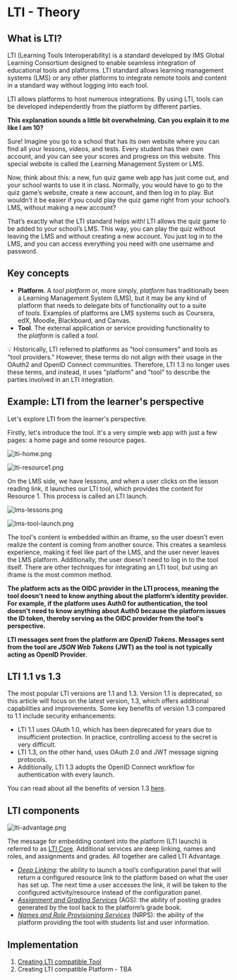 # LTI - Theory

## What is LTI?

LTI (Learning Tools Interoperability) is a standard developed by IMS Global Learning Consortium designed to enable seamless integration of educational tools and platforms. LTI standard allows learning management systems (LMS) or any other platforms to integrate remote tools and content in a standard way without logging into each tool.

LTI allows platforms to host numerous integrations. By using LTI, tools can be developed independently from the platform by different parties.

**This explanation sounds a little bit overwhelming. Can you explain it to me like I am 10?**

Sure! Imagine you go to a school that has its own website where you can find all your lessons, videos, and tests. Every student has their own account, and you can see your scores and progress on this website. This special website is called the Learning Management System or LMS.

Now, think about this: a new, fun quiz game web app has just come out, and your school wants to use it in class. Normally, you would have to go to the quiz game’s website, create a new account, and then log in to play. But wouldn’t it be easier if you could play the quiz game right from your school’s LMS, without making a new account?

That’s exactly what the LTI standard helps with! LTI allows the quiz game to be added to your school’s LMS. This way, you can play the quiz without leaving the LMS and without creating a new account. You just log in to the LMS, and you can access everything you need with one username and password.

## Key concepts

- **Platform**. A *tool platform* or, more simply, *platform* has traditionally been a Learning Management System (LMS), but it may be any kind of platform that needs to delegate bits of functionality out to a suite of *tools*. Examples of platforms are LMS systems such as Coursera, edX, Moodle, Blackboard, and Canvas.
- **Tool**. The external application or service providing functionality to the *platform* is called a *tool*.

<aside>
💡 Historically, LTI referred to platforms as "tool consumers" and tools as "tool providers." However, these terms do not align with their usage in the OAuth2 and OpenID Connect communities. Therefore, LTI 1.3 no longer uses these terms, and instead, it uses "platform" and "tool" to describe the parties involved in an LTI integration.

</aside>

## Example: LTI from the learner's perspective

Let's explore LTI from the learner's perspective.

Firstly, let's introduce the tool. It's a very simple web app with just a few pages: a home page and some resource pages.

![lti-home.png](../assets/images/lti/lti-home.png)

![lti-resource1.png](../assets/images/lti/lti-resource1.png)

On the LMS side, we have lessons, and when a user clicks on the lesson reading link, it launches our LTI tool, which provides the content for Resource 1. This process is called an LTI launch.

![lms-lessons.png](../assets/images/lti/lms-lessons.png)

![lms-tool-launch.png](../assets/images/lti/lms-tool-launch.png)

The tool's content is embedded within an iframe, so the user doesn't even realize the content is coming from another source. This creates a seamless experience, making it feel like part of the LMS, and the user never leaves the LMS platform. Additionally, the user doesn't need to log in to the tool itself. There are other techniques for integrating an LTI tool, but using an iframe is the most common method.

**The platform acts as the OIDC provider in the LTI process, meaning the tool doesn't need to know anything about the platform’s identity provider. For example, if the platform uses Auth0 for authentication, the tool doesn't need to know anything about Auth0 because the platform issues the ID token, thereby serving as the OIDC provider from the tool's perspective.**

**LTI messages sent from the platform are *OpenID Tokens*. Messages sent from the tool are *JSON Web Tokens* (JWT) as the tool is not typically acting as OpenID Provider.**

## LTI 1.1 vs 1.3

The most popular LTI versions are 1.1 and 1.3. Version 1.1 is deprecated, so this article will focus on the latest version, 1.3, which offers additional capabilities and improvements. Some key benefits of version 1.3 compared to 1.1 include security enhancements:

- LTI 1.1 uses OAuth 1.0, which has been deprecated for years due to insufficient protection. In practice, controlling access to the secret is very difficult.
- LTI 1.3, on the other hand, uses OAuth 2.0 and JWT message signing protocols.
- Additionally, LTI 1.3 adopts the OpenID Connect workflow for authentication with every launch.

You can read about all the benefits of version 1.3 [here](https://brijendrasinghrajput.medium.com/lti-1-3-benefits-over-lti-1-1-a1a37e94bc5b).

## LTI components

![lti-advantage.png](../assets/images/lti/lti-advantage.png)

The message for embedding content into the platform (LTI launch) is referred to as [LTI Core](https://www.imsglobal.org/spec/lti/v1p3). Additional services are deep linking, names and roles, and assignments and grades. All together are called LTI Advantage.

- [_Deep Linking_](https://www.imsglobal.org/spec/lti-dl/v2p0/): the ability to launch a tool’s configuration panel that will return a configured resource link to the platform based on what the user has set up. The next time a user accesses the link, it will be taken to the configured activity/resource instead of the configuration panel.
- [_Assignment and Grading Services_](https://www.imsglobal.org/spec/lti-ags/v2p0/) (AGS): the ability of posting grades generated by the tool back to the platform’s grade book.
- [_Names and Role Provisioning Services_](http://www.imsglobal.org/spec/lti-nrps/v2p0) (NRPS): the ability of the platform providing the tool with students list and user information.

## Implementation

1. [Creating LTI compatible Tool](https://github.com/ExtensionEngine/lti-tool-example)
2. Creating LTI compatible Platform - TBA
